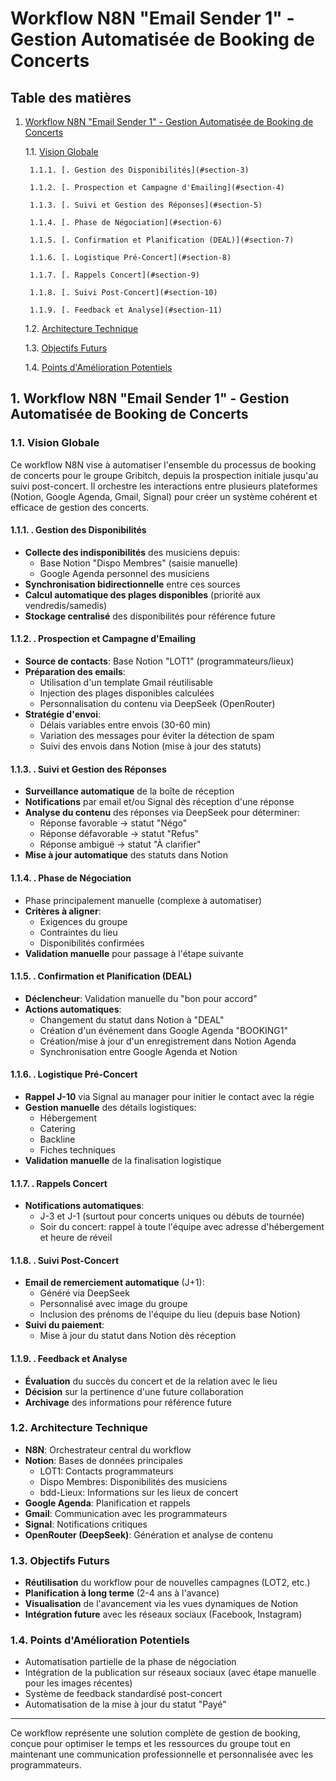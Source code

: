 # Workflow N8N "Email Sender 1" - Gestion Automatisée de Booking de Concerts

## Table des matières

1. [Workflow N8N "Email Sender 1" - Gestion Automatisée de Booking de Concerts](#section-1)

    1.1. [Vision Globale](#section-2)

        1.1.1. [. Gestion des Disponibilités](#section-3)

        1.1.2. [. Prospection et Campagne d'Emailing](#section-4)

        1.1.3. [. Suivi et Gestion des Réponses](#section-5)

        1.1.4. [. Phase de Négociation](#section-6)

        1.1.5. [. Confirmation et Planification (DEAL)](#section-7)

        1.1.6. [. Logistique Pré-Concert](#section-8)

        1.1.7. [. Rappels Concert](#section-9)

        1.1.8. [. Suivi Post-Concert](#section-10)

        1.1.9. [. Feedback et Analyse](#section-11)

    1.2. [Architecture Technique](#section-12)

    1.3. [Objectifs Futurs](#section-13)

    1.4. [Points d'Amélioration Potentiels](#section-14)

## 1. Workflow N8N "Email Sender 1" - Gestion Automatisée de Booking de Concerts <a name='section-1'></a>

### 1.1. Vision Globale <a name='section-2'></a>

Ce workflow N8N vise à automatiser l'ensemble du processus de booking de concerts pour le groupe Gribitch, depuis la prospection initiale jusqu'au suivi post-concert. Il orchestre les interactions entre plusieurs plateformes (Notion, Google Agenda, Gmail, Signal) pour créer un système cohérent et efficace de gestion des concerts.

#### 1.1.1. . Gestion des Disponibilités <a name='section-3'></a>

- **Collecte des indisponibilités** des musiciens depuis:
  - Base Notion "Dispo Membres" (saisie manuelle)
  - Google Agenda personnel des musiciens
- **Synchronisation bidirectionnelle** entre ces sources
- **Calcul automatique des plages disponibles** (priorité aux vendredis/samedis)
- **Stockage centralisé** des disponibilités pour référence future

#### 1.1.2. . Prospection et Campagne d'Emailing <a name='section-4'></a>

- **Source de contacts**: Base Notion "LOT1" (programmateurs/lieux)
- **Préparation des emails**:
  - Utilisation d'un template Gmail réutilisable
  - Injection des plages disponibles calculées
  - Personnalisation du contenu via DeepSeek (OpenRouter)
- **Stratégie d'envoi**:
  - Délais variables entre envois (30-60 min)
  - Variation des messages pour éviter la détection de spam
  - Suivi des envois dans Notion (mise à jour des statuts)

#### 1.1.3. . Suivi et Gestion des Réponses <a name='section-5'></a>

- **Surveillance automatique** de la boîte de réception
- **Notifications** par email et/ou Signal dès réception d'une réponse
- **Analyse du contenu** des réponses via DeepSeek pour déterminer:
  - Réponse favorable → statut "Négo"
  - Réponse défavorable → statut "Refus"
  - Réponse ambiguë → statut "À clarifier"
- **Mise à jour automatique** des statuts dans Notion

#### 1.1.4. . Phase de Négociation <a name='section-6'></a>

- Phase principalement manuelle (complexe à automatiser)
- **Critères à aligner**:
  - Exigences du groupe
  - Contraintes du lieu
  - Disponibilités confirmées
- **Validation manuelle** pour passage à l'étape suivante

#### 1.1.5. . Confirmation et Planification (DEAL) <a name='section-7'></a>

- **Déclencheur**: Validation manuelle du "bon pour accord"
- **Actions automatiques**:
  - Changement du statut dans Notion à "DEAL"
  - Création d'un événement dans Google Agenda "BOOKING1"
  - Création/mise à jour d'un enregistrement dans Notion Agenda
  - Synchronisation entre Google Agenda et Notion

#### 1.1.6. . Logistique Pré-Concert <a name='section-8'></a>

- **Rappel J-10** via Signal au manager pour initier le contact avec la régie
- **Gestion manuelle** des détails logistiques:
  - Hébergement
  - Catering
  - Backline
  - Fiches techniques
- **Validation manuelle** de la finalisation logistique

#### 1.1.7. . Rappels Concert <a name='section-9'></a>

- **Notifications automatiques**:
  - J-3 et J-1 (surtout pour concerts uniques ou débuts de tournée)
  - Soir du concert: rappel à toute l'équipe avec adresse d'hébergement et heure de réveil

#### 1.1.8. . Suivi Post-Concert <a name='section-10'></a>

- **Email de remerciement automatique** (J+1):
  - Généré via DeepSeek
  - Personnalisé avec image du groupe
  - Inclusion des prénoms de l'équipe du lieu (depuis base Notion)
- **Suivi du paiement**:
  - Mise à jour du statut dans Notion dès réception

#### 1.1.9. . Feedback et Analyse <a name='section-11'></a>

- **Évaluation** du succès du concert et de la relation avec le lieu
- **Décision** sur la pertinence d'une future collaboration
- **Archivage** des informations pour référence future

### 1.2. Architecture Technique <a name='section-12'></a>

- **N8N**: Orchestrateur central du workflow
- **Notion**: Bases de données principales
  - LOT1: Contacts programmateurs
  - Dispo Membres: Disponibilités des musiciens
  - bdd-Lieux: Informations sur les lieux de concert
- **Google Agenda**: Planification et rappels
- **Gmail**: Communication avec les programmateurs
- **Signal**: Notifications critiques
- **OpenRouter (DeepSeek)**: Génération et analyse de contenu

### 1.3. Objectifs Futurs <a name='section-13'></a>

- **Réutilisation** du workflow pour de nouvelles campagnes (LOT2, etc.)
- **Planification à long terme** (2-4 ans à l'avance)
- **Visualisation** de l'avancement via les vues dynamiques de Notion
- **Intégration future** avec les réseaux sociaux (Facebook, Instagram)

### 1.4. Points d'Amélioration Potentiels <a name='section-14'></a>

- Automatisation partielle de la phase de négociation
- Intégration de la publication sur réseaux sociaux (avec étape manuelle pour les images récentes)
- Système de feedback standardisé post-concert
- Automatisation de la mise à jour du statut "Payé"

---

Ce workflow représente une solution complète de gestion de booking, conçue pour optimiser le temps et les ressources du groupe tout en maintenant une communication professionnelle et personnalisée avec les programmateurs.

